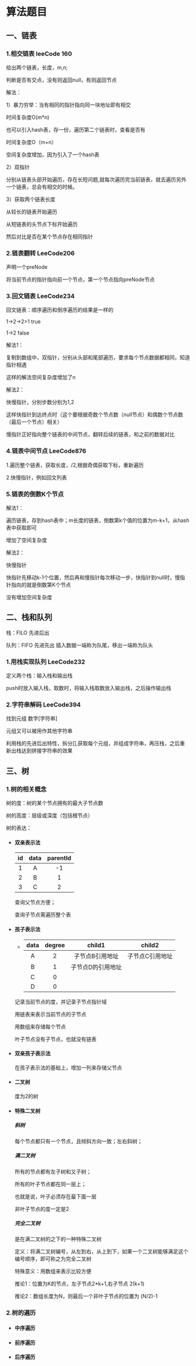 # 算法题目

## 一、链表

### 1.相交链表 leeCode 160

给出两个链表，长度，m,n;

判断是否有交点，没有则返回null，有则返回节点

解法：

1）暴力穷举：当有相同的指针指向同一块地址即有相交

时间复杂度O(m*n)

也可以引入hash表，存一份，遍历第二个链表时，查看是否有

时间复杂度O（m+n）

空间复杂度增加，因为引入了一个hash表

2）双指针

分别从链表头部开始遍历，存在长短问题,就每次遍历完当前链表，就去遍历另外一个链表，总会有相交的时候。

 3）获取两个链表长度

从较长的链表开始遍历

从短链表的头节点下标开始遍历

然后对比是否在某个节点存在相同指针

### 2.链表翻转 LeeCode206

声明一个preNode

将当前节点的指针指向前一个节点，第一个节点指向preNode节点

### 3.回文链表 LeeCode234

回文链表：顺序遍历和倒序遍历的结果是一样的

1->2->2>1 true

1->2 false

解法1：

复制到数组中，双指针，分别从头部和尾部遍历，要求每个节点数据都相同，知道指针相遇

这样的解法空间复杂度增加了n

解法2：

快慢指针，分别步数分别为1,2

这样快指针到达终点时（这个要根据奇数个节点数（null节点）和偶数个节点数（最后一个节点）相关）

慢指针正好指向整个链表的中间节点，翻转后续的链表，和之前的数据对比

### 4.链表中间节点 LeeCode876

1.遍历整个链表，获取长度，/2,根据奇偶获取下标，重新遍历

2.快慢指针，例如回文列表

### 5.链表的倒数K个节点

解法1：

遍历链表，存到hash表中；m长度的链表，倒数第k个值的位置为m-k+1，从hash表中获取即可

增加了空间复杂度

解法2：

快慢指针

快指针先移动k-1个位置，然后再和慢指针每次移动一步，快指针到null时，慢指针指向的就是倒数第K个节点

没有增加空间复杂度

## 二、栈和队列

栈：FILO 先进后出

队列：FIFO 先进先出 插入数据一端称为队尾，移出一端称为队头

### 1.用栈实现队列 LeeCode232

定义两个栈：输入栈和输出栈

push时放入输入栈，取数时，将输入栈取数放入输出栈，之后操作输出栈

### 2.字符串解码 LeeCode394

找到元组 数字[字符串]

元组又可以被用作其他字符串

利用栈的先进后出特性，拆分[],获取每个元组，并组成字符串，再压栈，之后重新出栈达到拼接字符串的效果

## 三、树

### 1.树的相关概念

树的度：树的某个节点拥有的最大子节点数

树的高度：层级或深度（包括根节点）

树的表达：

- #### 双亲表示法

  |  id  | data | parentId |
  | :--: | :--: | :------: |
  |  1   |  A   |    -1    |
  |  2   |  B   |    1     |
  |  3   |  C   |    2     |

  查询父节点方便；

  查询子节点需遍历整个表

- #### 孩子表示法

  - | data | degree |      child1       |     child2      |
    | :--: | :----: | :---------------: | :-------------: |
    |  A   |   2    |  子节点B引用地址  | 子节点C引用地址 |
    |  B   |   1    | 子节点D的引用地址 |                 |
    |  C   |   0    |                   |                 |
    |  D   |   0    |                   |                 |

  记录当前节点的度，并记录子节点指针域

  

  用链表来表示当前节点的子节点

  用数组来存储每个节点

  叶子节点没有子节点，也就没有链表

- #### 双亲孩子表示法

  在孩子表示法的基础上，增加一列来存储父节点

- #### 二叉树

  度为2的树
  
- #### 特殊二叉树

  ##### 斜树

  每个节点都只有一个节点，且倾斜方向一致；左右斜树；

  ##### 满二叉树

  所有的节点都有左子树和又子树；

  所有的叶子节点都在同一层上；

  也就是说，叶子必须存在最下面一层

  非叶子节点的度一定是2

  ##### 完全二叉树

  是在满二叉树的之下的一种特殊二叉树

  定义：将满二叉树编号，从左到右，从上到下，如果一个二叉树能够满足这个编号顺序，即可称之为完全二叉树

  特殊意义：用数组来表示比较方便

  推论1：位置为K的节点，左子节点2*k+1,右子节点 2(k+1)

  推论2：数组长度为N，则最后一个非叶子节点的位置为 (N/2)-1

  

### 2.树的遍历

- #### 中序遍历

- #### 前序遍历

- #### 后序遍历









